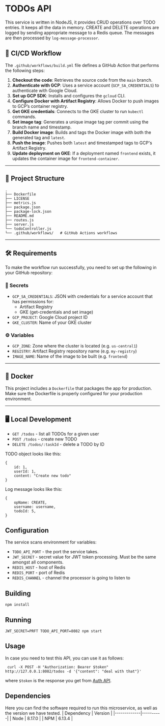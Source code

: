 # TODOs API

This service is written in NodeJS, it provides CRUD operations over TODO entries.
It keeps all the data in memory. CREATE and DELETE operations are logged by
sending appropriate message to a Redis queue. The messages are then processed by
`log-message-processor`.

## 🚀 CI/CD Workflow

The `.github/workflows/build.yml` file defines a GitHub Action that performs the following steps:

1. **Checkout the code**: Retrieves the source code from the `main` branch.
2. **Authenticate with GCP**: Uses a service account (`GCP_SA_CREDENTIALS`) to authenticate with Google Cloud.
3. **Set up GCP SDK**: Installs and configures the `gcloud` CLI.
4. **Configure Docker with Artifact Registry**: Allows Docker to push images to GCP’s container registry.
5. **Get GKE credentials**: Connects to the GKE cluster to run `kubectl` commands.
6. **Set image tag**: Generates a unique image tag per commit using the branch name and timestamp.
7. **Build Docker image**: Builds and tags the Docker image with both the generated tag and `latest`.
8. **Push the image**: Pushes both `latest` and timestamped tags to GCP's Artifact Registry.
9. **Update deployment on GKE**: If a deployment named `frontend` exists, it updates the container image for `frontend-container`.

---

## 📁 Project Structure

```
.
├── Dockerfile
├── LICENSE
├── metrics.js
├── package.json
├── package-lock.json
├── README.md
├── routes.js
├── server.js
└── todoController.js
└── .github/workflows/   # GitHub Actions workflows
```

---

## 🛠️ Requirements

To make the workflow run successfully, you need to set up the following in your GitHub repository:

### 🔐 Secrets

- `GCP_SA_CREDENTIALS`: JSON with credentials for a service account that has permissions for:
  - Artifact Registry
  - GKE (get-credentials and set image)
- `GCP_PROJECT`: Google Cloud project ID
- `GKE_CLUSTER`: Name of your GKE cluster

### ⚙️ Variables

- `GCP_ZONE`: Zone where the cluster is located (e.g. `us-central1`)
- `REGISTRY`: Artifact Registry repository name (e.g. `my-registry`)
- `IMAGE_NAME`: Name of the image to be built (e.g. `frontend`)

---

## 🐳 Docker

This project includes a `Dockerfile` that packages the app for production. Make sure the Dockerfile is properly configured for your production environment.

---

## 🖥️ Local Development

- `GET /todos` - list all TODOs for a given user
- `POST /todos` - create new TODO
- `DELETE /todos/:taskId` - delete a TODO by ID

TODO object looks like this:

```
{
    id: 1,
    userId: 1,
    content: "Create new todo"
}
```

Log message looks like this:

```
{
    opName: CREATE,
    username: username,
    todoId: 5,
}
```

## Configuration

The service scans environment for variables:

- `TODO_API_PORT` - the port the service takes.
- `JWT_SECRET` - secret value for JWT token processing. Must be the same amongst all components.
- `REDIS_HOST` - host of Redis
- `REDIS_PORT` - port of Redis
- `REDIS_CHANNEL` - channel the processor is going to listen to

## Building

```
npm install
```

## Running

```
JWT_SECRET=PRFT TODO_API_PORT=8082 npm start
```

## Usage

In case you need to test this API, you can use it as follows:

```
 curl -X POST -H "Authorization: Bearer $token" http://127.0.0.1:8082/todos -d '{"content": "deal with that"}'
```

where `$token` is the response you get from [Auth API](/auth-api).

## Dependencies

Here you can find the software required to run this microservice, as well as the version we have tested.
| Dependency | Version |
|-------------|----------|
| Node | 8.17.0 |
| NPM | 6.13.4 |
